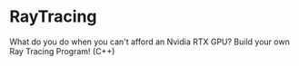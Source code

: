 # RayTracing
What do you do when you can't afford an Nvidia RTX GPU? Build your own Ray Tracing Program! (C++)

